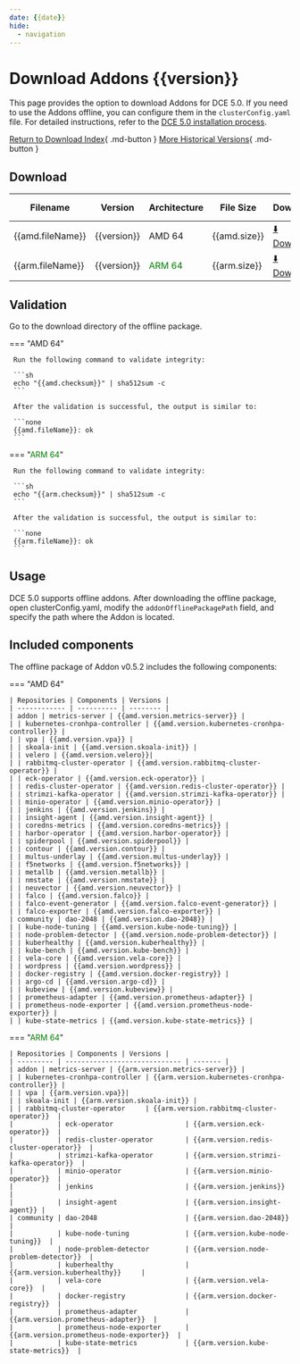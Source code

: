 ```yaml
---
date: {{date}}
hide:
  - navigation
---
```


# Download Addons {{version}}

This page provides the option to download Addons for DCE 5.0. If you need to use the Addons offline,
you can configure them in the `clusterConfig.yaml` file. For detailed instructions, refer to the
[DCE 5.0 installation process](../../install/index.md#install-dce-50-enterprise).

[Return to Download Index](../index.md#download-addon-offline-package){ .md-button }
[More Historical Versions](./history.md){ .md-button }

## Download

| Filename | Version | Architecture | File Size | Download | Update Date |
| -------- | ------- | ------------ | --------- | -------- | ----------- |
| {{amd.fileName}} | {{version}} | AMD 64 | {{amd.size}} | [:arrow_down: Download]({{amd.downloadLink}}) | {{date}} |
| {{arm.fileName}} | {{version}} | <font color="green">ARM 64</font> | {{arm.size}} | [:arrow_down: Download]({{arm.downloadLink}}) | {{date}} |

## Validation

Go to the download directory of the offline package.

=== "AMD 64"

     Run the following command to validate integrity:

     ```sh
     echo "{{amd.checksum}}" | sha512sum -c
     ```

     After the validation is successful, the output is similar to:

     ```none
     {{amd.fileName}}: ok
     ```

=== "<font color="green">ARM 64</font>"

     Run the following command to validate integrity:

     ```sh
     echo "{{arm.checksum}}" | sha512sum -c
     ```

     After the validation is successful, the output is similar to:

     ```none
     {{arm.fileName}}: ok
     ```

## Usage

DCE 5.0 supports offline addons. After downloading the offline package, open clusterConfig.yaml,
modify the `addonOfflinePackagePath` field, and specify the path where the Addon is located.

## Included components

The offline package of Addon v0.5.2 includes the following components:

=== "AMD 64"

    | Repositories | Components | Versions |
    | ------------ | ---------- | -------- |
    | addon | metrics-server | {{amd.version.metrics-server}} |
    | | kubernetes-cronhpa-controller | {{amd.version.kubernetes-cronhpa-controller}} |
    | | vpa | {{amd.version.vpa}} |
    | | skoala-init | {{amd.version.skoala-init}} |
    | | velero | {{amd.version.velero}}|
    | | rabbitmq-cluster-operator | {{amd.version.rabbitmq-cluster-operator}} |
    | | eck-operator | {{amd.version.eck-operator}} |
    | | redis-cluster-operator | {{amd.version.redis-cluster-operator}} |
    | | strimzi-kafka-operator | {{amd.version.strimzi-kafka-operator}} |
    | | minio-operator | {{amd.version.minio-operator}} |
    | | jenkins | {{amd.version.jenkins}} |
    | | insight-agent | {{amd.version.insight-agent}} |
    | | coredns-metrics | {{amd.version.coredns-metrics}} |
    | | harbor-operator | {{amd.version.harbor-operator}} |
    | | spiderpool | {{amd.version.spiderpool}} |
    | | contour | {{amd.version.contour}} |
    | | multus-underlay | {{amd.version.multus-underlay}} |
    | | f5networks | {{amd.version.f5networks}} |
    | | metallb | {{amd.version.metallb}} |
    | | nmstate | {{amd.version.nmstate}} |
    | | neuvector | {{amd.version.neuvector}} |
    | | falco | {{amd.version.falco}} |
    | | falco-event-generator | {{amd.version.falco-event-generator}} |
    | | falco-exporter | {{amd.version.falco-exporter}} |
    | community | dao-2048 | {{amd.version.dao-2048}} |
    | | kube-node-tuning | {{amd.version.kube-node-tuning}} |
    | | node-problem-detector | {{amd.version.node-problem-detector}} |
    | | kuberhealthy | {{amd.version.kuberhealthy}} |
    | | kube-bench | {{amd.version.kube-bench}} |
    | | vela-core | {{amd.version.vela-core}} |
    | | wordpress | {{amd.version.wordpress}} |
    | | docker-registry | {{amd.version.docker-registry}} |
    | | argo-cd | {{amd.version.argo-cd}} |
    | | kubeview | {{amd.version.kubeview}} |
    | | prometheus-adapter | {{amd.version.prometheus-adapter}} |
    | | prometheus-node-exporter | {{amd.version.prometheus-node-exporter}} |
    | | kube-state-metrics | {{amd.version.kube-state-metrics}} |

=== "<font color="green">ARM 64</font>"

    | Repositories | Components | Versions |
    | --------- | ----------------------------- | ------- |
    | addon | metrics-server | {{arm.version.metrics-server}} |
    | | kubernetes-cronhpa-controller | {{arm.version.kubernetes-cronhpa-controller}} |
    | | vpa | {{arm.version.vpa}}|
    | | skoala-init | {{arm.version.skoala-init}} |
    | | rabbitmq-cluster-operator     | {{arm.version.rabbitmq-cluster-operator}}  |
    |           | eck-operator                  | {{arm.version.eck-operator}}  |
    |           | redis-cluster-operator        | {{arm.version.redis-cluster-operator}}  |
    |           | strimzi-kafka-operator        | {{arm.version.strimzi-kafka-operator}}  |
    |           | minio-operator                | {{arm.version.minio-operator}}  |
    |           | jenkins                       | {{arm.version.jenkins}}  |
    |           | insight-agent                 | {{arm.version.insight-agent}} |
    | community | dao-2048                      | {{arm.version.dao-2048}}  |
    |           | kube-node-tuning              | {{arm.version.kube-node-tuning}}  |
    |           | node-problem-detector         | {{arm.version.node-problem-detector}}  |
    |           | kuberhealthy                  | {{arm.version.kuberhealthy}}     |
    |           | vela-core                     | {{arm.version.vela-core}}  |
    |           | docker-registry               | {{arm.version.docker-registry}}  |
    |           | prometheus-adapter            | {{arm.version.prometheus-adapter}}  |
    |           | prometheus-node-exporter      | {{arm.version.prometheus-node-exporter}}  |
    |           | kube-state-metrics            | {{arm.version.kube-state-metrics}}  |
